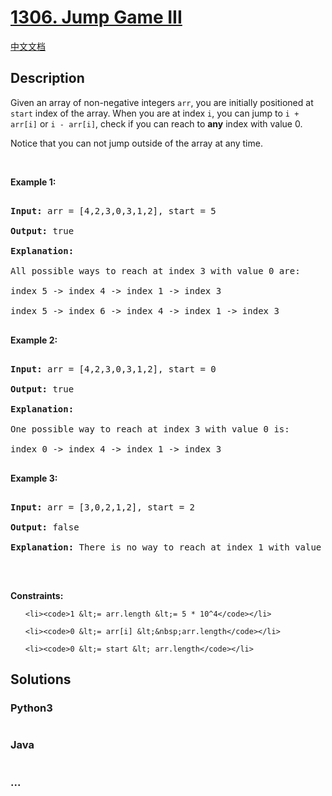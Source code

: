 # [1306. Jump Game III](https://leetcode.com/problems/jump-game-iii)

[中文文档](/solution/1300-1399/1306.Jump%20Game%20III/README.md)

## Description
<p>Given an array of non-negative integers <code>arr</code>, you are initially positioned at <code>start</code>&nbsp;index of the array. When you are at index <code>i</code>, you can jump&nbsp;to <code>i + arr[i]</code> or <code>i - arr[i]</code>, check if you can reach to <strong>any</strong> index with value 0.</p>



<p>Notice that you can not jump outside of the array at any time.</p>



<p>&nbsp;</p>

<p><strong>Example 1:</strong></p>



<pre>

<strong>Input:</strong> arr = [4,2,3,0,3,1,2], start = 5

<strong>Output:</strong> true

<strong>Explanation:</strong> 

All possible ways to reach at index 3 with value 0 are: 

index 5 -&gt; index 4 -&gt; index 1 -&gt; index 3 

index 5 -&gt; index 6 -&gt; index 4 -&gt; index 1 -&gt; index 3 

</pre>



<p><strong>Example 2:</strong></p>



<pre>

<strong>Input:</strong> arr = [4,2,3,0,3,1,2], start = 0

<strong>Output:</strong> true 

<strong>Explanation: 

</strong>One possible way to reach at index 3 with value 0 is: 

index 0 -&gt; index 4 -&gt; index 1 -&gt; index 3

</pre>



<p><strong>Example 3:</strong></p>



<pre>

<strong>Input:</strong> arr = [3,0,2,1,2], start = 2

<strong>Output:</strong> false

<strong>Explanation: </strong>There is no way to reach at index 1 with value 0.

</pre>



<p>&nbsp;</p>

<p><strong>Constraints:</strong></p>



<ul>

	<li><code>1 &lt;= arr.length &lt;= 5 * 10^4</code></li>

	<li><code>0 &lt;= arr[i] &lt;&nbsp;arr.length</code></li>

	<li><code>0 &lt;= start &lt; arr.length</code></li>

</ul>


## Solutions


<!-- tabs:start -->

### **Python3**

```python

```

### **Java**

```java

```

### **...**
```

```

<!-- tabs:end -->